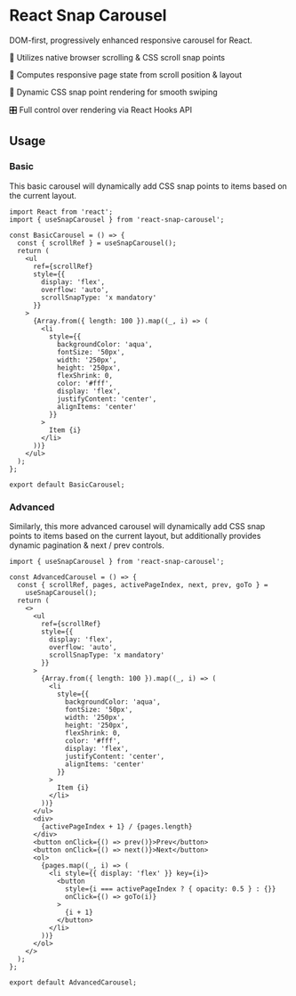 # React Snap Carousel

DOM-first, progressively enhanced responsive carousel for React.

📜 Utilizes native browser scrolling & CSS scroll snap points

🧮 Computes responsive page state from scroll position & layout

📲 Dynamic CSS snap point rendering for smooth swiping

🎛 Full control over rendering via React Hooks API

## Usage

### Basic

This basic carousel will dynamically add CSS snap points to items based on the current layout.

```tsx
import React from 'react';
import { useSnapCarousel } from 'react-snap-carousel';

const BasicCarousel = () => {
  const { scrollRef } = useSnapCarousel();
  return (
    <ul
      ref={scrollRef}
      style={{
        display: 'flex',
        overflow: 'auto',
        scrollSnapType: 'x mandatory'
      }}
    >
      {Array.from({ length: 100 }).map((_, i) => (
        <li
          style={{
            backgroundColor: 'aqua',
            fontSize: '50px',
            width: '250px',
            height: '250px',
            flexShrink: 0,
            color: '#fff',
            display: 'flex',
            justifyContent: 'center',
            alignItems: 'center'
          }}
        >
          Item {i}
        </li>
      ))}
    </ul>
  );
};

export default BasicCarousel;
```

### Advanced

Similarly, this more advanced carousel will dynamically add CSS snap points to items based on the current layout, but additionally provides dynamic pagination & next / prev controls.

```tsx
import { useSnapCarousel } from 'react-snap-carousel';

const AdvancedCarousel = () => {
  const { scrollRef, pages, activePageIndex, next, prev, goTo } =
    useSnapCarousel();
  return (
    <>
      <ul
        ref={scrollRef}
        style={{
          display: 'flex',
          overflow: 'auto',
          scrollSnapType: 'x mandatory'
        }}
      >
        {Array.from({ length: 100 }).map((_, i) => (
          <li
            style={{
              backgroundColor: 'aqua',
              fontSize: '50px',
              width: '250px',
              height: '250px',
              flexShrink: 0,
              color: '#fff',
              display: 'flex',
              justifyContent: 'center',
              alignItems: 'center'
            }}
          >
            Item {i}
          </li>
        ))}
      </ul>
      <div>
        {activePageIndex + 1} / {pages.length}
      </div>
      <button onClick={() => prev()}>Prev</button>
      <button onClick={() => next()}>Next</button>
      <ol>
        {pages.map((_, i) => (
          <li style={{ display: 'flex' }} key={i}>
            <button
              style={i === activePageIndex ? { opacity: 0.5 } : {}}
              onClick={() => goTo(i)}
            >
              {i + 1}
            </button>
          </li>
        ))}
      </ol>
    </>
  );
};

export default AdvancedCarousel;
```
